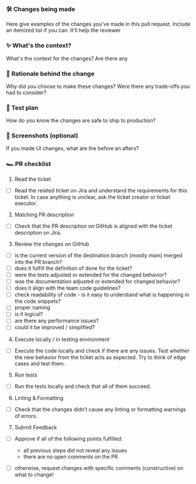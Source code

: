 ### 🛠 Changes being made

Here give examples of the changes you've made in this pull request. Include an itemized list if you can. It'll help the reviewer

### ✨ What's the context?

What's the context for the changes? Are there any

### 🧠 Rationale behind the change

Why did you choose to make these changes? Were there any trade-offs you had to consider?

### 🧪 Test plan

How do you know the changes are safe to ship to production?

### 📸 Screenshots (optional)

If you made UI changes, what are the before an afters?

### 🏎 PR checklist

1. Read the ticket
- [ ] Read the related ticket on Jira and understand the requirements for this ticket. In case anything is unclear, ask the ticket creator or ticket executor.
2. Matching PR description
- [ ] Check that the PR description on GitHub is aligned with the ticket description on Jira.
3. Review the changes on GitHub
- [ ] is the current version of the destination branch (mostly main) merged into the PR branch?
- [ ] does it fulfill the definition of done for the ticket?
- [ ] were the tests adjusted or extended for the changed behavior?
- [ ] was the documentation adjusted or extended for changed behavior?
- [ ] does it align with the team code guidelines?
- [ ] check readability of code - is it easy to understand what is happening in the code snippets?
- [ ] proper naming
- [ ] is it logical?
- [ ] are there any performance issues?
- [ ] could it be improved / simplified?
4. Execute locally / in testing environment
- [ ] Execute the code locally and check if there are any issues. Test whether the new behavior from the ticket acts as expected. Try to think of edge cases and test them.
5. Run tests
- [ ] Run the tests locally and check that all of them succeed.
6. Linting & Formatting
- [ ] Check that the changes didn’t cause any linting or formatting warnings of errors.
7. Submit Feedback
- [ ] Approve if all of the following points fulfilled:
   - all previous steps did not reveal any issues
   - there are no open comments on the PR

- [ ] otherwise, request changes with specific comments (constructive) on what to change!
